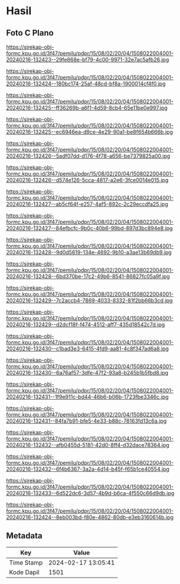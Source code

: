 # Hasil

## Foto C Plano

https://sirekap-obj-formc.kpu.go.id/3f47/pemilu/pdpr/15/08/02/20/04/1508022004001-20240216-132423--29fe868e-bf79-4c00-9971-32e7ac5afb26.jpg

https://sirekap-obj-formc.kpu.go.id/3f47/pemilu/pdpr/15/08/02/20/04/1508022004001-20240216-132424--180bc174-25af-48cd-bf8a-1900014cf4f0.jpg

https://sirekap-obj-formc.kpu.go.id/3f47/pemilu/pdpr/15/08/02/20/04/1508022004001-20240216-132425--ff36269b-a6f1-4d59-8cb4-65e11be0e997.jpg

https://sirekap-obj-formc.kpu.go.id/3f47/pemilu/pdpr/15/08/02/20/04/1508022004001-20240216-132425--ec6946ea-d9ce-4e29-90a1-be8f654b666b.jpg

https://sirekap-obj-formc.kpu.go.id/3f47/pemilu/pdpr/15/08/02/20/04/1508022004001-20240216-132426--5adf07dd-d176-4f78-a656-be7379825a00.jpg

https://sirekap-obj-formc.kpu.go.id/3f47/pemilu/pdpr/15/08/02/20/04/1508022004001-20240216-132426--d574e126-5cca-4817-a2e6-3fce0014e015.jpg

https://sirekap-obj-formc.kpu.go.id/3f47/pemilu/pdpr/15/08/02/20/04/1508022004001-20240216-132427--ab5cf64f-e257-4af5-892c-2c29eccdfa25.jpg

https://sirekap-obj-formc.kpu.go.id/3f47/pemilu/pdpr/15/08/02/20/04/1508022004001-20240216-132427--84efbcfc-9b0c-40b6-99bd-897d3bc894e8.jpg

https://sirekap-obj-formc.kpu.go.id/3f47/pemilu/pdpr/15/08/02/20/04/1508022004001-20240216-132428--9d0d5619-134e-4692-9b10-a3ae13b69db9.jpg

https://sirekap-obj-formc.kpu.go.id/3f47/pemilu/pdpr/15/08/02/20/04/1508022004001-20240216-132428--6bd370be-17c2-49b6-8541-86827fc05a9f.jpg

https://sirekap-obj-formc.kpu.go.id/3f47/pemilu/pdpr/15/08/02/20/04/1508022004001-20240216-132429--7c2accb4-7869-4033-8332-81f2bb66b3cd.jpg

https://sirekap-obj-formc.kpu.go.id/3f47/pemilu/pdpr/15/08/02/20/04/1508022004001-20240216-132429--d2dcf18f-f474-4512-aff7-435d18542c7d.jpg

https://sirekap-obj-formc.kpu.go.id/3f47/pemilu/pdpr/15/08/02/20/04/1508022004001-20240216-132430--c1bad3e3-6415-4fd9-aa81-4c8f347ad6a8.jpg

https://sirekap-obj-formc.kpu.go.id/3f47/pemilu/pdpr/15/08/02/20/04/1508022004001-20240216-132430--6a76af57-3dfe-47f2-93a8-b245b1b5fbd8.jpg

https://sirekap-obj-formc.kpu.go.id/3f47/pemilu/pdpr/15/08/02/20/04/1508022004001-20240216-132431--1f9e911c-bd44-46b6-b06b-1723fbe3346c.jpg

https://sirekap-obj-formc.kpu.go.id/3f47/pemilu/pdpr/15/08/02/20/04/1508022004001-20240216-132431--84fa7b91-bfe5-4e33-b88c-78163fd13c6a.jpg

https://sirekap-obj-formc.kpu.go.id/3f47/pemilu/pdpr/15/08/02/20/04/1508022004001-20240216-132432--afb0455d-5181-42d0-8ff4-d32dace78364.jpg

https://sirekap-obj-formc.kpu.go.id/3f47/pemilu/pdpr/15/08/02/20/04/1508022004001-20240216-132432--6f4b6367-3a2a-4d14-b45f-f65b1ce40554.jpg

https://sirekap-obj-formc.kpu.go.id/3f47/pemilu/pdpr/15/08/02/20/04/1508022004001-20240216-132433--6d522dc6-3d57-4b9d-b6ca-4f550c66d9db.jpg

https://sirekap-obj-formc.kpu.go.id/3f47/pemilu/pdpr/15/08/02/20/04/1508022004001-20240216-132424--8eb003bd-f80e-4862-80db-e3eb3160614b.jpg


## Metadata

| Key        | Value               |
| ---------- | ------------------- |
| Time Stamp | 2024-02-17 13:05:41 |
| Kode Dapil | 1501                |



